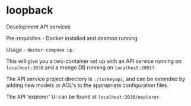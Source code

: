 # loopback
Development API services

Pre-requisites - Docker installed and deamon running

Usage - `docker-compose up`.

This will give you a two-container set up with an API service running on `localhost:3030` and a mongo DB running on `localhost:29017`.

The API service project directory is `./turkeyapi`, and can be extended by adding new models or ACL's to the appropriate configuration files.

The API 'explorer' UI can be found at `localhost:3030/explorer`.
